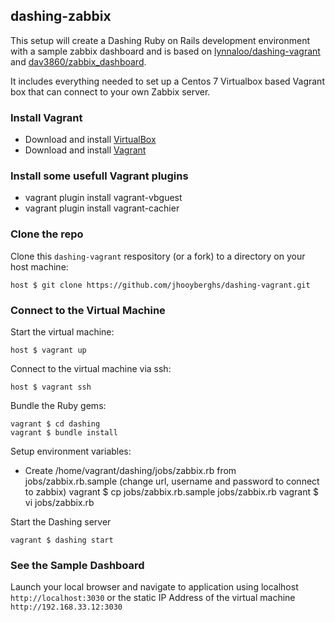 ## dashing-zabbix

This setup will create a Dashing Ruby on Rails development environment with a sample zabbix dashboard and is based on [lynnaloo/dashing-vagrant](https://github.com/lynnaloo/dashing-vagrant) and [dav3860/zabbix_dashboard](https://github.com/dav3860/zabbix_dashboard).
 
It includes everything needed to set up a Centos 7 Virtualbox based Vagrant box that can connect to your own Zabbix server.

###  Install Vagrant ###

- Download and install [VirtualBox](https://www.virtualbox.org/wiki/Downloads)
- Download and install [Vagrant](http://www.vagrantup.com/downloads.html)

### Install some usefull Vagrant plugins ###
- vagrant plugin install vagrant-vbguest
- vagrant plugin install vagrant-cachier

### Clone the repo ###

Clone this `dashing-vagrant` respository (or a fork) to a directory on your host machine:

    host $ git clone https://github.com/jhooyberghs/dashing-vagrant.git

### Connect to the Virtual Machine ###

Start the virtual machine:

    host $ vagrant up

Connect to the virtual machine via ssh:

    host $ vagrant ssh

Bundle the Ruby gems:

    vagrant $ cd dashing
    vagrant $ bundle install

Setup environment variables:

* Create /home/vagrant/dashing/jobs/zabbix.rb from jobs/zabbix.rb.sample (change url, username and password to connect to zabbix)
    vagrant $ cp jobs/zabbix.rb.sample jobs/zabbix.rb
    vagrant $ vi jobs/zabbix.rb

Start the Dashing server

    vagrant $ dashing start

### See the Sample Dashboard

Launch your local browser and navigate to application using localhost `http://localhost:3030`
or the static IP Address of the virtual machine `http://192.168.33.12:3030`
